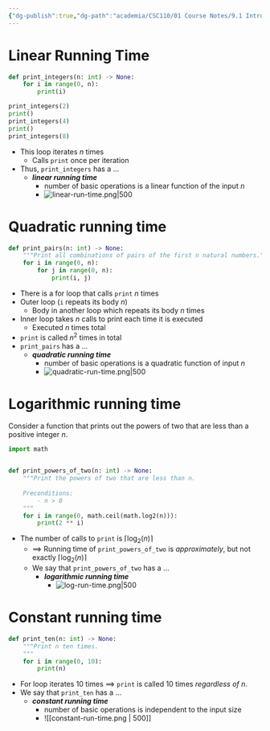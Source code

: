 ```yaml
---
{"dg-publish":true,"dg-path":"academia/CSC110/01 Course Notes/9.1 Introduction to Running Time Analysis.md","permalink":"/academia/csc-110/01-course-notes/9-1-introduction-to-running-time-analysis/","created":"2023-10-29T15:47:27.315-04:00","updated":"2023-11-06T00:01:24.310-05:00"}
---
```



# Linear Running Time

```python
def print_integers(n: int) -> None:
	for i in range(0, n):
		print(i)

print_integers(2)
print()
print_integers(4)
print()
print_integers(8)
```

- This loop iterates $n$ times
	- Calls `print` once per iteration
- Thus, `print_integers` has a ...
	- ***linear running time***
		- number of basic operations is a linear function of the input $n$
		- ![linear-run-time.png|500](/img/user/Files/01%20CSC110/linear-run-time.png)

# Quadratic running time

```python
def print_pairs(n: int) -> None:
    """Print all combinations of pairs of the first n natural numbers."""
    for i in range(0, n):
        for j in range(0, n):
            print(i, j)
```

- There is a for loop that calls `print` $n$ times
- Outer loop (`i` repeats its body $n$)
	- Body in another loop which repeats its body $n$ times
- Inner loop takes $n$ calls to print each time it is executed
	- Executed $n$ times total
- `print` is called $n^{2}$ times in total
- `print_pairs` has a ...
	- ***quadratic running time***
		- number of basic operations is a quadratic function of input $n$
		- ![quadratic-run-time.png|500](/img/user/Files/01%20CSC110/quadratic-run-time.png)

# Logarithmic running time

Consider a function that prints out the powers of two that are less than a positive integer $n$.

```python
import math


def print_powers_of_two(n: int) -> None:
	"""Print the powers of two that are less than n.
	
	Preconditions:
		- n > 0
	"""
	for i in range(0, math.ceil(math.log2(n))):
		print(2 ** i)
```

- The number of calls to `print` is $\lceil {\log_{2}{(n)}} \rceil$
	- $\implies$ Running time of `print_powers_of_two` is *approximately*, but not exactly $\lceil \log_{2}{(n)} \rceil$
	- We say that `print_powers_of_two` has a ...
		- ***logarithmic running time***
			- ![log-run-time.png|500](/img/user/Files/01%20CSC110/log-run-time.png)

# Constant running time

```python
def print_ten(n: int) -> None:
	"""Print n ten times.
	"""
	for i in range(0, 10):
		print(n)
```

- For loop iterates 10 times $\implies$ `print` is called 10 times *regardless of $n$*.
- We say that `print_ten` has a ...
	- ***constant running time***
		- number of basic operations is independent to the input size
		- ![[constant-run-time.png \| 500]]